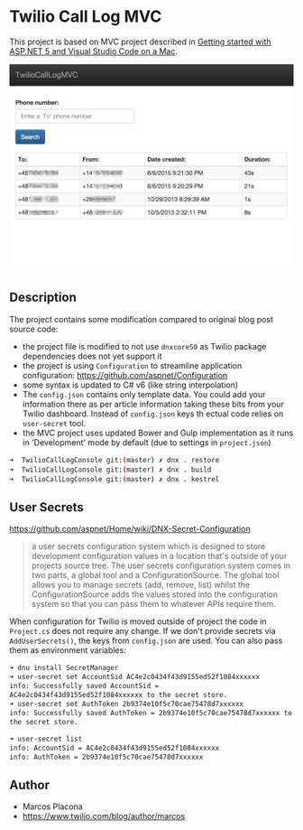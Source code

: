 # Twilio Call Log MVC

This project is based on MVC project described in [Getting started with ASP.NET 5 and Visual Studio Code on a Mac](https://www.twilio.com/blog/2015/08/getting-started-with-asp-net-5-and-visual-studio-code-on-a-mac.html).


![Twilio Call Log MVC](../assets/20150809190116.jpg)

## Description

The project contains some modification compared to original blog post source code:

* the project file is modified to not use `dnxcore50` as Twilio package dependencies does not yet support it
* the project is using `Configuration` to streamline application configuration: https://github.com/aspnet/Configuration
* some syntax is updated to C# v6 (like string interpolation)
* The `config.json` contains only template data. You could add your information there as per article information taking these bits from your Twilio dashboard. Instead of `config.json` keys th ectual code relies on `user-secret` tool.
* the MVC project uses updated Bower and Gulp implementation as it runs in 'Development' mode by default (due to settings in `project.json`)

```bash
➜  TwilioCallLogConsole git:(master) ✗ dnx . restore
➜  TwilioCallLogConsole git:(master) ✗ dnx . build
➜  TwilioCallLogConsole git:(master) ✗ dnx . kestrel
```

## User Secrets

https://github.com/aspnet/Home/wiki/DNX-Secret-Configuration

>  a user secrets configuration system which is designed to store development configuration values in a location that's outside of your projects source tree. The user secrets configuration system comes in two parts, a global tool and a ConfigurationSource. The global tool allows you to manage secrets (add, remove, list) whilst the ConfigurationSource adds the values stored into the configuration system so that you can pass them to whatever APIs require them.

When configuration for Twilio is moved outside of project the code in `Project.cs` does not require any change. If we don't provide secrets via `AddUserSecrets()`, the keys from `config.json` are used. You can also pass them as environment variables:

```
➜ dnu install SecretManager
➜ user-secret set AccountSid AC4e2c0434f43d9155ed52f1084xxxxxx
info: Successfully saved AccountSid = AC4e2c0434f43d9155ed52f1084xxxxxx to the secret store.
➜ user-secret set AuthToken 2b9374e10f5c70cae75478d7xxxxxx
info: Successfully saved AuthToken = 2b9374e10f5c70cae75478d7xxxxxx to the secret store.
```

```
➜ user-secret list
info: AccountSid = AC4e2c0434f43d9155ed52f1084xxxxxx
info: AuthToken = 2b9374e10f5c70cae75478d7xxxxxx
```

## Author

* Marcos Placona
* https://www.twilio.com/blog/author/marcos
